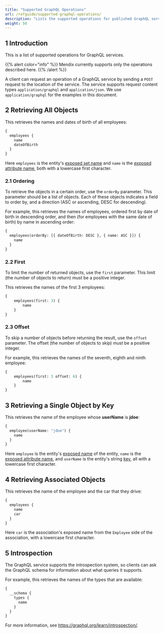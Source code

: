 ```yaml
---
title: "Supported GraphQL Operations"
url: /refguide/supported-graphql-operations/
description: "Lists the supported operations for published GraphQL services."
weight: 50
---
```


## 1 Introduction

This is a list of supported operations for GraphQL services.

{{% alert color="info" %}}
Mendix currently supports only the operations described here.
{{% /alert %}}

A client can request an operation of a GraphQL service by sending a `POST` request to the location of the service. The service supports request content types `application/graphql` and `application/json`. We use `application/graphql` for the examples in this document.

## 2 Retrieving All Objects

This retrieves the names and dates of birth of all employees:

```graphql
{
  employees {
    name
    dateOfBirth
  }
}
```

Here `employees` is the entity's [exposed set name](/refguide/published-odata-entity/#exposed-data) and `name` is the [exposed attribute name](/refguide/published-odata-attribute/#exposed-name), both with a lowercase first character.

### 2.1 Ordering

To retrieve the objects in a certain order, use the `orderBy` parameter. This parameter should be a list of objects. Each of these objects indicates a field to order by, and a direction (ASC or ascending, DESC for descending).

For example, this retrieves the names of employees, ordered first by date of birth in descending order, and then (for employees with the same date of birth) by name in ascending order:

```graphql
{
  employees(orderBy: [{ dateOfBirth: DESC }, { name: ASC }]) {
    name
  }
}
```

### 2.2 First

To limit the number of returned objects, use the `first` parameter. This limit (the number of objects to return) must be a positive integer. 

This retrieves the names of the first 3 employees:

```graphql
{
    employees(first: 3) {
        name
    }
}
```

### 2.3 Offset

To skip a number of objects before returning the result, use the `offset` parameter. The offset (the number of objects to skip) must be a positive integer. 

For example, this retrieves the names of the seventh, eighth and ninth employee:

```graphql
{
    employees(first: 3 offset: 6) {
        name
    }
}
```

## 3 Retrieving a Single Object by Key

This retrieves the name of the employee whose **userName** is **jdoe**:

```graphql
{
  employee(userName: "jdoe") {
    name
  }
}
```

Here `employee` is the entity's [exposed name](/refguide/published-odata-entity/#exposed-data) of the entity, `name` is the [exposed attribute name](/refguide/published-odata-attribute/#exposed-name), and `userName` is the entity's string [key](/refguide/published-odata-entity/#key), all with a lowercase first character.

## 4 Retrieving Associated Objects

This retrieves the name of the employee and the car that they drive:

```graphql
{
  employees {
    name
    car
  }
}
```

Here `car` is the association's exposed name from the `Employee` side of the association, with a lowercase first character.

## 5 Introspection

The GraphQL service supports the introspection system, so clients can ask the GraphQL schema for information about what queries it supports. 

For example, this retrieves the names of the types that are available:

```graphql
{
  __schema {
    types {
      name
    }
  }
}
```

For more information, see https://graphql.org/learn/introspection/.
